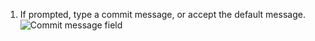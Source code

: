 1. If prompted, type a commit message, or accept the default message.
   ![Commit message field](/assets/images/help/pull_requests/merge_box/pullrequest-commitmessage.png)
